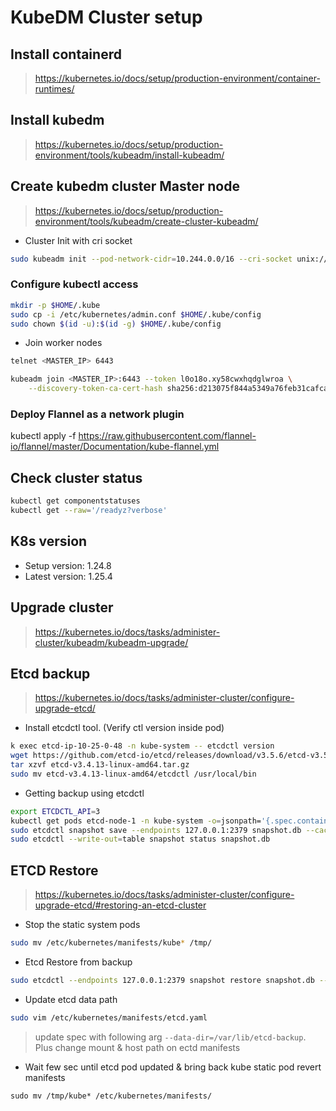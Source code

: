 # KubeDM Cluster setup

## Install containerd
> https://kubernetes.io/docs/setup/production-environment/container-runtimes/

## Install kubedm
> https://kubernetes.io/docs/setup/production-environment/tools/kubeadm/install-kubeadm/

## Create kubedm cluster Master node
> https://kubernetes.io/docs/setup/production-environment/tools/kubeadm/create-cluster-kubeadm/

* Cluster Init with cri socket
```sh
sudo kubeadm init --pod-network-cidr=10.244.0.0/16 --cri-socket unix:///run/containerd/containerd.sock
```

### Configure kubectl access
```sh
mkdir -p $HOME/.kube
sudo cp -i /etc/kubernetes/admin.conf $HOME/.kube/config
sudo chown $(id -u):$(id -g) $HOME/.kube/config
```

* Join worker nodes
```sh
telnet <MASTER_IP> 6443

kubeadm join <MASTER_IP>:6443 --token l0o18o.xy58cwxhqdglwroa \
    --discovery-token-ca-cert-hash sha256:d213075f844a5349a76feb31cafca541bc5a7c6744997807f51afea533dd2ecd
```

### Deploy Flannel as a network plugin
kubectl apply -f https://raw.githubusercontent.com/flannel-io/flannel/master/Documentation/kube-flannel.yml

## Check cluster status

```sh
kubectl get componentstatuses
kubectl get --raw='/readyz?verbose'
```

## K8s version

* Setup version: 1.24.8
* Latest version: 1.25.4

## Upgrade cluster
> https://kubernetes.io/docs/tasks/administer-cluster/kubeadm/kubeadm-upgrade/

## Etcd backup
> https://kubernetes.io/docs/tasks/administer-cluster/configure-upgrade-etcd/


* Install etcdctl tool. (Verify ctl version inside pod)
```sh
k exec etcd-ip-10-25-0-48 -n kube-system -- etcdctl version
wget https://github.com/etcd-io/etcd/releases/download/v3.5.6/etcd-v3.5.6-linux-amd64.tar.gz
tar xzvf etcd-v3.4.13-linux-amd64.tar.gz
sudo mv etcd-v3.4.13-linux-amd64/etcdctl /usr/local/bin
```

* Getting backup using etcdctl
```sh
export ETCDCTL_API=3
kubectl get pods etcd-node-1 -n kube-system -o=jsonpath='{.spec.containers[0].command}' | jq
sudo etcdctl snapshot save --endpoints 127.0.0.1:2379 snapshot.db --cacert /etc/kubernetes/pki/etcd/ca.crt --cert /etc/kubernetes/pki/etcd/server.crt --key /etc/kubernetes/pki/etcd/server.key
sudo etcdctl --write-out=table snapshot status snapshot.db
```

## ETCD Restore
> https://kubernetes.io/docs/tasks/administer-cluster/configure-upgrade-etcd/#restoring-an-etcd-cluster

* Stop the static system pods
```sh
sudo mv /etc/kubernetes/manifests/kube* /tmp/
```

* Etcd Restore from backup
```sh
sudo etcdctl --endpoints 127.0.0.1:2379 snapshot restore snapshot.db --data-dir /var/lib/etcd-backup --cacert /etc/kubernetes/pki/etcd/ca.crt --cert /etc/kubernetes/pki/etcd/server.crt --key /etc/kubernetes/pki/etcd/server.key
```

* Update etcd data path
```sh
sudo vim /etc/kubernetes/manifests/etcd.yaml
```
> update spec with following arg `--data-dir=/var/lib/etcd-backup`. Plus change mount & host path on ectd  manifests

* Wait few sec until etcd pod updated & bring back kube static pod revert manifests
```
sudo mv /tmp/kube* /etc/kubernetes/manifests/
```